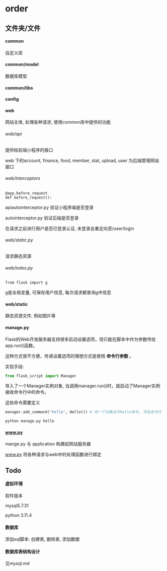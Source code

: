 # order

## 文件夹/文件

#### common

自定义库



#### common/model

数据库模型



#### common/libs





#### config



#### web

网站主体, 处理各种请求, 使用common库中提供的功能


###### web/api

提供给前端小程序的接口

web 下的account, finance, food, member, stat, upload, user 为后端管理网站接口


###### web/interceptors

```python-repl
@app.before_request
def before_request():
```

apiautointerceptor.py 验证小程序端是否登录

autointerceptor.py 验证后端是否登录

在请求之前进行用户是否已登录认证, 未登录会重定向至/user/login


###### web/static.py

请求静态资源


###### web/index.py

```python-repl
from flask import g
```

g是全局变量, 可保存用户信息, 每次请求都查询g中信息


#### web/static

静态资源文件, 例如图片等

#### manage.py

Flask的Web开发服务器支持很多启动设置选项，但只能在脚本中作为参数传给app.run()函数。

这种方式很不方便，传递设置选项的理想方式是使用 **命令行参数** 。

实现手段:

```python
from flask_script import Manager
```

导入了一个Manager实例对象, 当调用manager.run()时，就启动了Manager实例接收命令行中的命令。

这些命令需要定义

```python
manager.add_command("hello", Hello()) # 将一个对象设为hello命令, 可在命令行中使用该命令
```

```bash
python manage.py hello
```

#### www.py

mange.py 与 application 构建起网站服务器

www.py 将各种请求与web中的处理函数进行绑定



## Todo



#### 虚拟环境

软件版本

mysql5.7.31

python 3.11.4



#### 数据库

添加sql脚本: 创建表, 删除表, 添加数据



#### 数据库表结构设计

见mysql.md



